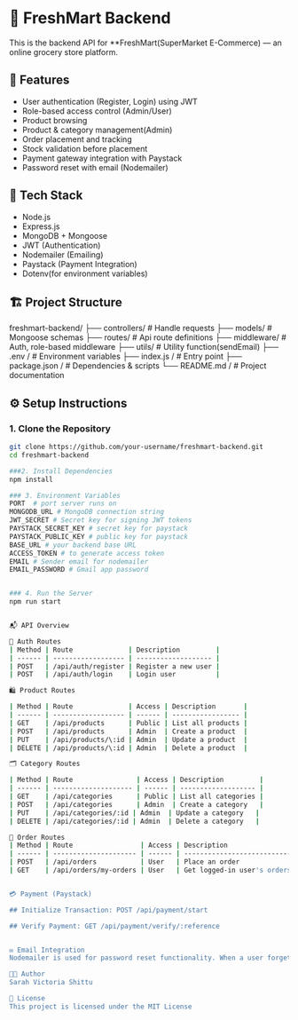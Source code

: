 # 🛒 FreshMart Backend

This is the backend API for **FreshMart(SuperMarket E-Commerce) — an online grocery store platform.

## 🚀 Features

- User authentication (Register, Login) using JWT
- Role-based access control (Admin/User)
- Product browsing
- Product & category management(Admin)
- Order placement and tracking
- Stock validation before placement
- Payment gateway integration with Paystack
- Password reset with email (Nodemailer)

## 🧰 Tech Stack

- Node.js
- Express.js
- MongoDB + Mongoose
- JWT (Authentication)
- Nodemailer (Emailing)
- Paystack (Payment Integration)
- Dotenv(for environment variables)

## 🏗️ Project Structure
freshmart-backend/
├── controllers/ # Handle requests 
├── models/ # Mongoose schemas
├── routes/ # Api route definitions
├── middleware/ # Auth, role-based middleware
├── utils/ # Utility function(sendEmail)
├── .env / # Environment variables
├── index.js / # Entry point
├── package.json / # Dependencies & scripts
└── README.md / # Project documentation



## ⚙️ Setup Instructions

### 1. Clone the Repository
```bash
git clone https://github.com/your-username/freshmart-backend.git
cd freshmart-backend

###2. Install Dependencies
npm install 

### 3. Environment Variables
PORT  # port server runs on
MONGODB_URL # MongoDB connection string
JWT_SECRET # Secret key for signing JWT tokens
PAYSTACK_SECRET_KEY # secret key for paystack
PAYSTACK_PUBLIC_KEY # public key for paystack
BASE_URL # your backend base URL 
ACCESS_TOKEN # to generate access token
EMAIL # Sender email for nodemailer
EMAIL_PASSWORD # Gmail app password


### 4. Run the Server
npm run start


📬 API Overview

🔐 Auth Routes
| Method | Route              | Description         |
| ------ | ------------------ | ------------------- |
| POST   | /api/auth/register | Register a new user |
| POST   | /api/auth/login    | Login user          |

🛍️ Product Routes

| Method | Route              | Access | Description       |
| ------ | ------------------ | ------ | ----------------- |
| GET    | /api/products      | Public | List all products |
| POST   | /api/products      | Admin  | Create a product  |
| PUT    | /api/products/\:id | Admin  | Update a product  |
| DELETE | /api/products/\:id | Admin  | Delete a product  |

🗂️ Category Routes

| Method | Route                | Access | Description         |
| ------ | -------------------- | ------ | ------------------- |
| GET    | /api/categories      | Public | List all categories |
| POST   | /api/categories      | Admin  | Create a category   |
| PUT    | /api/categories/:id | Admin  | Update a category   |
| DELETE | /api/categories/:id | Admin  | Delete a category   |

🧾 Order Routes
| Method | Route                 | Access | Description                 |
| ------ | --------------------- | ------ | --------------------------- |
| POST   | /api/orders           | User   | Place an order              |
| GET    | /api/orders/my-orders | User   | Get logged-in user's orders |


💳 Payment (Paystack)

## Initialize Transaction: POST /api/payment/start

## Verify Payment: GET /api/payment/verify/:reference


✉️ Email Integration
Nodemailer is used for password reset functionality. When a user forgets their password, an email is sent with a reset link using Gmail SMTP.

🧑‍💻 Author
Sarah Victoria Shittu

📄 License
This project is licensed under the MIT License
